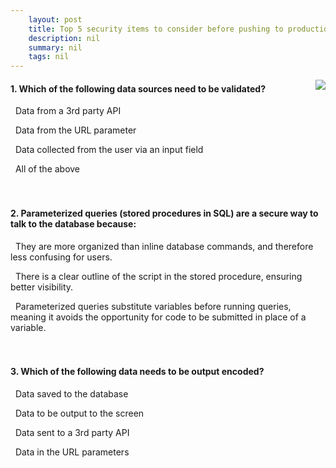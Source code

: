 ```yaml
---
    layout: post
    title: Top 5 security items to consider before pushing to production - Inputs and Outputs
    description: nil
    summary: nil
    tags: nil
---
```



 <a target="_blank" href="https://docs.microsoft.com/en-us/learn/modules/top-5-security-items-to-consider/3-inputs-and-outputs/"><i class="fas fa-external-link-alt"></i> </a>
 <img align="right" src="https://docs.microsoft.com/en-us/learn/achievements/top-5-security-items-to-consider.svg">
####  1. Which of the following data sources need to be validated?


<i class='far fa-square'></i> &nbsp;&nbsp;Data from a 3rd party API

<i class='far fa-square'></i> &nbsp;&nbsp;Data from the URL parameter

<i class='far fa-square'></i> &nbsp;&nbsp;Data collected from the user via an input field

<i class='fas fa-check-square' style='color: Dodgerblue;'></i> &nbsp;&nbsp;All of the above
<br />
<br />
<br />

####  2. Parameterized queries (stored procedures in SQL) are a secure way to talk to the database because:


<i class='far fa-square'></i> &nbsp;&nbsp;They are more organized than inline database commands, and therefore less confusing for users.

<i class='far fa-square'></i> &nbsp;&nbsp;There is a clear outline of the script in the stored procedure, ensuring better visibility.

<i class='fas fa-check-square' style='color: Dodgerblue;'></i> &nbsp;&nbsp;Parameterized queries substitute variables before running queries, meaning it avoids the opportunity for code to be submitted in place of a variable.
<br />
<br />
<br />

####  3. Which of the following data needs to be output encoded?


<i class='far fa-square'></i> &nbsp;&nbsp;Data saved to the database

<i class='fas fa-check-square' style='color: Dodgerblue;'></i> &nbsp;&nbsp;Data to be output to the screen

<i class='far fa-square'></i> &nbsp;&nbsp;Data sent to a 3rd party API

<i class='far fa-square'></i> &nbsp;&nbsp;Data in the URL parameters
<br />
<br />
<br />

